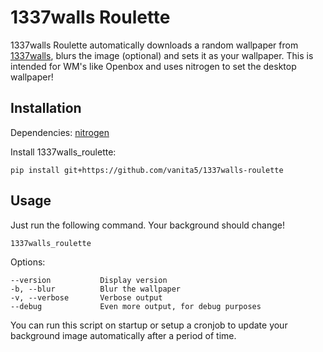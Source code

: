 1337walls Roulette
==================

1337walls Roulette automatically downloads a random wallpaper from [1337walls](http://1337walls.w8l.org/), blurs 
the image (optional) and sets it as your wallpaper.
This is intended for WM's like Openbox and uses nitrogen to set the desktop wallpaper!

Installation
------------
Dependencies:
[nitrogen](https://wiki.archlinux.org/index.php/nitrogen)
    

Install 1337walls_roulette:

    pip install git+https://github.com/vanita5/1337walls-roulette
    
    
Usage
-----
Just run the following command. Your background should change!

    1337walls_roulette
    
Options:

    --version           Display version
    -b, --blur          Blur the wallpaper
    -v, --verbose       Verbose output
    --debug             Even more output, for debug purposes
    
You can run this script on startup or setup a cronjob to update your background image automatically 
after a period of time.
